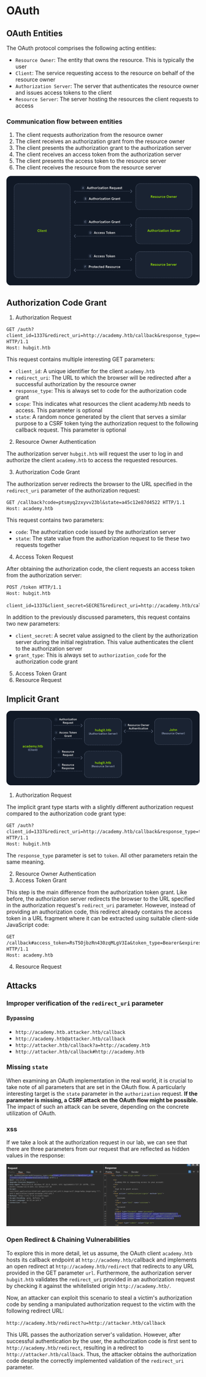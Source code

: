 # OAuth

## OAuth Entities

The OAuth protocol comprises the following acting entities:

- `Resource Owner`: The entity that owns the resource. This is typically the user
- `Client`: The service requesting access to the resource on behalf of the resource owner
- `Authorization Server`: The server that authenticates the resource owner and issues access tokens to the client
- `Resource Server`: The server hosting the resources the client requests to access

### Communication flow between entities

1. The client requests authorization from the resource owner
2. The client receives an authorization grant from the resource owner
3. The client presents the authorization grant to the authorization server
4. The client receives an access token from the authorization server
5. The client presents the access token to the resource server
6. The client receives the resource from the resource server

![alt text](images/oauth.png)

## Authorization Code Grant
1. Authorization Request
```http
GET /auth?client_id=1337&redirect_uri=http://academy.htb/callback&response_type=code&scope=user&state=a45c12e87d4522 HTTP/1.1 
Host: hubgit.htb

```
This request contains multiple interesting GET parameters:

- `client_id`: A unique identifier for the client `academy.htb`
- `redirect_uri`: The URL to which the browser will be redirected after a successful authorization by the resource owner
- `response_type`: This is always set to code for the authorization code grant
- `scope`: This indicates what resources the client academy.htb needs to access. This parameter is optional
- `state`: A random nonce generated by the client that serves a similar purpose to a CSRF token tying the authorization request to the following callback request. This parameter is optional

2. Resource Owner Authentication

The authorization server `hubgit.htb` will request the user to log in and authorize the client `academy.htb` to access the requested resources.

3. Authorization Code Grant

The authorization server redirects the browser to the URL specified in the `redirect_uri` parameter of the authorization request:
```http
GET /callback?code=ptsmyq2zxyvv23bl&state=a45c12e87d4522 HTTP/1.1
Host: academy.htb

```

This request contains two parameters:

- `code`: The authorization code issued by the authorization server
- `state`: The state value from the authorization request to tie these two requests together

4. Access Token Request

After obtaining the authorization code, the client requests an access token from the authorization server:
```http
POST /token HTTP/1.1
Host: hubgit.htb

client_id=1337&client_secret=SECRET&redirect_uri=http://academy.htb/callback&grant_type=authorization_code&code=ptsmyq2zxyvv23bl
```

In addition to the previously discussed parameters, this request contains two new parameters:

- `client_secret`: A secret value assigned to the client by the authorization server during the initial registration. This value authenticates the client to the authorization server
- `grant_type`: This is always set to `authorization_code` for the authorization code grant

5. Access Token Grant
6. Resource Request

## Implicit Grant

![alt text](images/implicit_grant.png)

1. Authorization Request

The implicit grant type starts with a slightly different authorization request compared to the authorization code grant type:
```http
GET /auth?client_id=1337&redirect_uri=http://academy.htb/callback&response_type=token&scope=user&state=a45c12e87d4522 HTTP/1.1 
Host: hubgit.htb
```

The `response_type` parameter is set to `token`. All other parameters retain the same meaning.

2. Resource Owner Authentication
3. Access Token Grant

This step is the main difference from the authorization token grant. Like before, the authorization server redirects the browser to the URL specified in the authorization request's `redirect_uri` parameter. However, instead of providing an authorization code, this redirect already contains the access token in a URL fragment where it can be extracted using suitable client-side JavaScript code:
```http
GET /callback#access_token=RsT5OjbzRn430zqMLgV3Ia&token_type=Bearer&expires_in=3600&scope=user&state=a45c12e87d4522 HTTP/1.1
Host: academy.htb
```
4. Resource Request

## Attacks
### Improper verification of the `redirect_uri` parameter
#### Bypassing
- `http://academy.htb.attacker.htb/callback`
- `http://academy.htb@attacker.htb/callback`
- `http://attacker.htb/callback?a=http://academy.htb`
- `http://attacker.htb/callback#http://academy.htb`

### Missing `state`
When examining an OAuth implementation in the real world, it is crucial to take note of all parameters that are set in the OAuth flow. A particularly interesting target is the `state` parameter in the `authorization` request. **If the parameter is missing, a CSRF attack on the OAuth flow might be possible.** The impact of such an attack can be severe, depending on the concrete utilization of OAuth.

### xss
If we take a look at the authorization request in our lab, we can see that there are three parameters from our request that are reflected as hidden values in the response:

 ![alt text](images/XSS1.png)

 ### Open Redirect & Chaining Vulnerabilities
 To explore this in more detail, let us assume, the OAuth client `academy.htb` hosts its callback endpoint at `http://academy.htb/`callback and implements an open redirect at `http://academy.htb/redirect` that redirects to any URL provided in the GET parameter `url`. Furthermore, the authorization server `hubgit.htb` validates the `redirect_uri` provided in an authorization request by checking it against the whitelisted origin `http://academy.htb/`.

Now, an attacker can exploit this scenario to steal a victim's authorization code by sending a manipulated authorization request to the victim with the following redirect URL:

`http://academy.htb/redirect?u=http://attacker.htb/callback`

This URL passes the authorization server's validation. However, after successful authentication by the user, the authorization code is first sent to `http://academy.htb/redirect`, resulting in a redirect to `http://attacker.htb/callback`. Thus, the attacker obtains the authorization code despite the correctly implemented validation of the `redirect_uri` parameter. 
